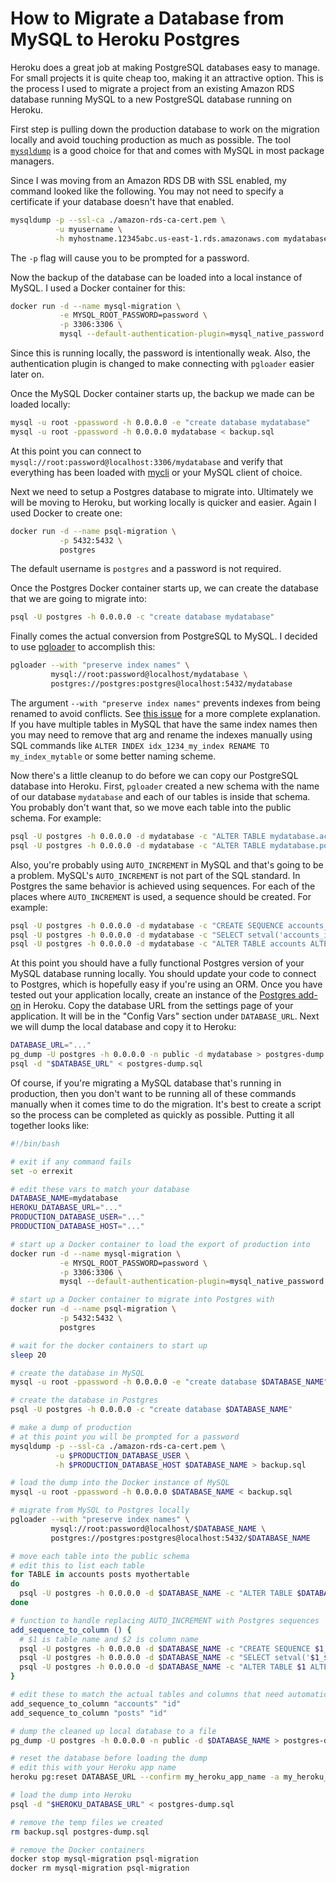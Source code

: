 # How to Migrate a Database from MySQL to Heroku Postgres

Heroku does a great job at making PostgreSQL databases easy to manage. For small projects it is quite cheap too, making it an attractive option. This is the process I used to migrate a project from an existing Amazon RDS database running MySQL to a new PostgreSQL database running on Heroku.

First step is pulling down the production database to work on the migration locally and avoid touching production as much as possible. The tool [`mysqldump`](https://dev.mysql.com/doc/refman/8.0/en/mysqldump.html) is a good choice for that and comes with MySQL in most package managers.

Since I was moving from an Amazon RDS DB with SSL enabled, my command looked like the following. You may not need to specify a certificate if your database doesn't have that enabled.

```bash
mysqldump -p --ssl-ca ./amazon-rds-ca-cert.pem \
          -u myusername \
          -h myhostname.12345abc.us-east-1.rds.amazonaws.com mydatabase > backup.sql
```

The `-p` flag will cause you to be prompted for a password.

Now the backup of the database can be loaded into a local instance of MySQL. I used a Docker container for this:

```bash
docker run -d --name mysql-migration \
           -e MYSQL_ROOT_PASSWORD=password \
           -p 3306:3306 \
           mysql --default-authentication-plugin=mysql_native_password
```

Since this is running locally, the password is intentionally weak. Also, the authentication plugin is changed to make connecting with `pgloader` easier later on.

Once the MySQL Docker container starts up, the backup we made can be loaded locally:

```bash
mysql -u root -ppassword -h 0.0.0.0 -e "create database mydatabase"
mysql -u root -ppassword -h 0.0.0.0 mydatabase < backup.sql
```

At this point you can connect to `mysql://root:password@localhost:3306/mydatabase` and verify that everything has been loaded with [mycli](https://github.com/dbcli/mycli) or your MySQL client of choice.

Next we need to setup a Postgres database to migrate into. Ultimately we will be moving to Heroku, but working locally is quicker and easier. Again I used Docker to create one:

```bash
docker run -d --name psql-migration \
           -p 5432:5432 \
           postgres
```

The default username is `postgres` and a password is not required.

Once the Postgres Docker container starts up, we can create the database that we are going to migrate into:

```bash
psql -U postgres -h 0.0.0.0 -c "create database mydatabase"
```

Finally comes the actual conversion from PostgreSQL to MySQL. I decided to use [pgloader](https://github.com/dimitri/pgloader) to accomplish this:

```bash
pgloader --with "preserve index names" \
         mysql://root:password@localhost/mydatabase \
         postgres://postgres:postgres@localhost:5432/mydatabase
```

The argument `--with "preserve index names"` prevents indexes from being renamed to avoid conflicts. See [this issue](https://github.com/dimitri/pgloader/issues/187) for a more complete explanation. If you have multiple tables in MySQL that have the same index names then you may need to remove that arg and rename the indexes manually using SQL commands like `ALTER INDEX idx_1234_my_index RENAME TO my_index_mytable` or some better naming scheme.

Now there's a little cleanup to do before we can copy our PostgreSQL database into Heroku. First, `pgloader` created a new schema with the name of our database `mydatabase` and each of our tables is inside that schema. You probably don't want that, so we move each table into the public schema. For example:

```bash
psql -U postgres -h 0.0.0.0 -d mydatabase -c "ALTER TABLE mydatabase.accounts SET SCHEMA public"
psql -U postgres -h 0.0.0.0 -d mydatabase -c "ALTER TABLE mydatabase.posts SET SCHEMA public"
```

Also, you're probably using `AUTO_INCREMENT` in MySQL and that's going to be a problem. MySQL's `AUTO_INCREMENT` is not part of the SQL standard. In Postgres the same behavior is achieved using sequences. For each of the places where `AUTO_INCREMENT` is used, a sequence should be created. For example:

```bash
psql -U postgres -h 0.0.0.0 -d mydatabase -c "CREATE SEQUENCE accounts_id_seq"
psql -U postgres -h 0.0.0.0 -d mydatabase -c "SELECT setval('accounts_id_seq', max(id)) FROM accounts"
psql -U postgres -h 0.0.0.0 -d mydatabase -c "ALTER TABLE accounts ALTER id SET DEFAULT NEXTVAL('accounts_id_seq')"
```

At this point you should have a fully functional Postgres version of your MySQL database running locally. You should update your code to connect to Postgres, which is hopefully easy if you're using an ORM. Once you have tested out your application locally, create an instance of the [Postgres add-on](https://elements.heroku.com/addons/heroku-postgresql) in Heroku. Copy the database URL from the settings page of your application. It will be in the "Config Vars" section under `DATABASE_URL`. Next we will dump the local database and copy it to Heroku:

```bash
DATABASE_URL="..."
pg_dump -U postgres -h 0.0.0.0 -n public -d mydatabase > postgres-dump.sql
psql -d "$DATABASE_URL" < postgres-dump.sql
```

Of course, if you're migrating a MySQL database that's running in production, then you don't want to be running all of these commands manually when it comes time to do the migration. It's best to create a script so the process can be completed as quickly as possible. Putting it all together looks like:

```bash
#!/bin/bash

# exit if any command fails
set -o errexit

# edit these vars to match your database
DATABASE_NAME=mydatabase
HEROKU_DATABASE_URL="..."
PRODUCTION_DATABASE_USER="..."
PRODUCTION_DATABASE_HOST="..."

# start up a Docker container to load the export of production into
docker run -d --name mysql-migration \
           -e MYSQL_ROOT_PASSWORD=password \
           -p 3306:3306 \
           mysql --default-authentication-plugin=mysql_native_password

# start up a Docker container to migrate into Postgres with
docker run -d --name psql-migration \
           -p 5432:5432 \
           postgres

# wait for the docker containers to start up
sleep 20

# create the database in MySQL
mysql -u root -ppassword -h 0.0.0.0 -e "create database $DATABASE_NAME"

# create the database in Postgres
psql -U postgres -h 0.0.0.0 -c "create database $DATABASE_NAME"

# make a dump of production
# at this point you will be prompted for a password
mysqldump -p --ssl-ca ./amazon-rds-ca-cert.pem \
          -u $PRODUCTION_DATABASE_USER \
          -h $PRODUCTION_DATABASE_HOST $DATABASE_NAME > backup.sql

# load the dump into the Docker instance of MySQL
mysql -u root -ppassword -h 0.0.0.0 $DATABASE_NAME < backup.sql

# migrate from MySQL to Postgres locally
pgloader --with "preserve index names" \
         mysql://root:password@localhost/$DATABASE_NAME \
         postgres://postgres:postgres@localhost:5432/$DATABASE_NAME

# move each table into the public schema
# edit this to list each table
for TABLE in accounts posts myothertable
do
  psql -U postgres -h 0.0.0.0 -d $DATABASE_NAME -c "ALTER TABLE $DATABASE_NAME.$TABLE SET SCHEMA public"
done

# function to handle replacing AUTO_INCREMENT with Postgres sequences
add_sequence_to_column () {
  # $1 is table name and $2 is column name
  psql -U postgres -h 0.0.0.0 -d $DATABASE_NAME -c "CREATE SEQUENCE $1_$2_seq"
  psql -U postgres -h 0.0.0.0 -d $DATABASE_NAME -c "SELECT setval('$1_$2_seq', max($2)) FROM $1"
  psql -U postgres -h 0.0.0.0 -d $DATABASE_NAME -c "ALTER TABLE $1 ALTER $2 SET DEFAULT NEXTVAL('$1_$2_seq')"
}

# edit these to match the actual tables and columns that need automatically incrementing IDs
add_sequence_to_column "accounts" "id"
add_sequence_to_column "posts" "id"

# dump the cleaned up local database to a file
pg_dump -U postgres -h 0.0.0.0 -n public -d $DATABASE_NAME > postgres-dump.sql

# reset the database before loading the dump
# edit this with your Heroku app name
heroku pg:reset DATABASE_URL --confirm my_heroku_app_name -a my_heroku_app_name

# load the dump into Heroku
psql -d "$HEROKU_DATABASE_URL" < postgres-dump.sql

# remove the temp files we created
rm backup.sql postgres-dump.sql

# remove the Docker containers
docker stop mysql-migration psql-migration
docker rm mysql-migration psql-migration
```
